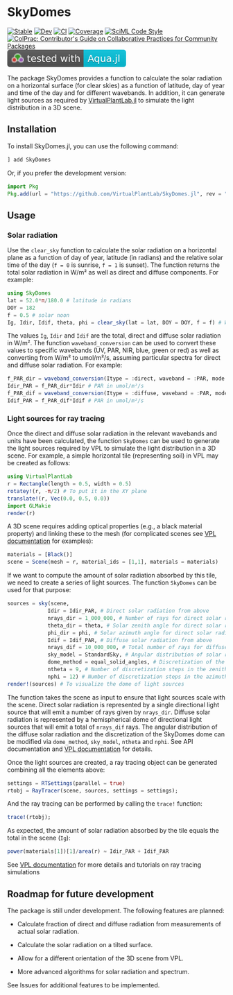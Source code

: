 # SkyDomes

[![Stable](https://img.shields.io/badge/docs-stable-blue.svg)](https://virtualplantlab.com/stable/SkyDomes/API/)
[![Dev](https://img.shields.io/badge/docs-dev-blue.svg)](https://virtualplantlab.com/dev/SkyDomes/API/)
[![CI](https://github.com/VirtualPlantLab/SkyDomes.jl/actions/workflows/CI.yml/badge.svg)](https://github.com/VirtualPlantLab/SkyDomes.jl/actions/workflows/CI.yml)
[![Coverage](https://codecov.io/gh/VirtualPlantLab/SkyDomes.jl/branch/master/graph/badge.svg)](https://codecov.io/gh/VirtualPlantLab/SkyDomes.jl)
[![SciML Code Style](https://img.shields.io/static/v1?label=code%20style&message=SciML&color=9558b2&labelColor=389826)](https://github.com/SciML/SciMLStyle)
[![ColPrac: Contributor's Guide on Collaborative Practices for Community Packages](https://img.shields.io/badge/ColPrac-Contributor's%20Guide-blueviolet)](https://github.com/SciML/ColPrac)
[![Aqua QA](https://raw.githubusercontent.com/JuliaTesting/Aqua.jl/master/badge.svg)](https://github.com/JuliaTesting/Aqua.jl)

The package SkyDomes provides a function to calculate the solar radiation on a
horizontal surface (for clear skies) as a function of latitude, day of year and
time of the day and for different wavebands. In addition, it can generate light
sources as required by [VirtualPlantLab.jl](https://github.com/VirtualPlantLab/VirtualPlantLab.jl) to
simulate the light distribution in a 3D scene.

## Installation

To install SkyDomes.jl, you can use the following command:

```julia
] add SkyDomes
```

Or, if you prefer the development version:

```julia
import Pkg
Pkg.add(url = "https://github.com/VirtualPlantLab/SkyDomes.jl", rev = "master")
```

## Usage


### Solar radiation

Use the `clear_sky` function to calculate the solar radiation on a horizontal
plane as a function of day of year, latitude (in radians) and the relative solar
time of the day (`f = 0` is sunrise, `f = 1` is sunset). The function returns
the total solar radiation in W/m² as well as direct and diffuse components. For
example:

```julia
using SkyDomes
lat = 52.0*π/180.0 # latitude in radians
DOY = 182
f = 0.5 # solar noon
Ig, Idir, Idif, theta, phi = clear_sky(lat = lat, DOY = DOY, f = f) # W/m2
```

The values `Ig`, `Idir` and `Idif` are the total, direct and diffuse solar
radiation in W/m². The function `waveband_conversion` can be used to convert
these values to specific wavebands (UV, PAR, NIR, blue, green or red) as well
as converting from W/m² to umol/m²/s, assuming particular spectra for
direct and diffuse solar radiation. For example:

```julia
f_PAR_dir = waveband_conversion(Itype = :direct, waveband = :PAR, mode = :flux)
Idir_PAR = f_PAR_dir*Idir # PAR in umol/m²/s
f_PAR_dif = waveband_conversion(Itype = :diffuse, waveband = :PAR, mode = :flux)
Idif_PAR = f_PAR_dif*Idif # PAR in umol/m²/s
```

### Light sources for ray tracing

Once the direct and diffuse solar radiation in the relevant wavebands and units
have been calculated, the function `SkyDomes` can be used to generate the light
sources required by VPL to simulate the light distribution in a 3D scene. For
example, a simple horizontal tile (representing soil) in VPL may be created as
follows:

```julia
using VirtualPlantLab
r = Rectangle(length = 0.5, width = 0.5)
rotatey!(r, -π/2) # To put it in the XY plane
translate!(r, Vec(0.0, 0.5, 0.0))
import GLMakie
render(r)
```

A 3D scene requires adding optical properties (e.g., a black material property)
and linking these to the mesh (for complicated scenes see [VPL documentation](http://virtualplantlab.com/)
for examples):

```julia
materials = [Black()]
scene = Scene(mesh = r, material_ids = [1,1], materials = materials)
```

If we want to compute the amount of solar radiation absorbed by this tile, we
need to create a series of light sources. The function `SkyDomes` can be used for
that purpose:

```julia
sources = sky(scene,
             Idir = Idir_PAR, # Direct solar radiation from above
             nrays_dir = 1_000_000, # Number of rays for direct solar radiation
             theta_dir = theta, # Solar zenith angle for direct solar radiation
             phi_dir = phi, # Solar azimuth angle for direct solar radiation
             Idif = Idif_PAR, # Diffuse solar radiation from above
             nrays_dif = 10_000_000, # Total number of rays for diffuse solar radiation
             sky_model = StandardSky, # Angular distribution of solar radiation
             dome_method = equal_solid_angles, # Discretization of the SkyDomes dome
             ntheta = 9, # Number of discretization steps in the zenith angle
             nphi = 12) # Number of discretization steps in the azimuth angle
render!(sources) # To visualize the dome of light sources
```

The function takes the scene as input to ensure that light sources scale with
the scene. Direct solar radiation is represented by a single directional light
source that will emit a number of rays given by `nrays_dir`. Diffuse solar
radiation is represented by a hemispherical dome of directional light sources
that will emit a total of `nrays_dif` rays. The angular distribution of the
diffuse solar radiation and the discretization of the SkyDomes dome can be modified
via `dome_method`, `sky_model`, `ntheta` and `nphi`. See API documentation and
[VPL documentation](http://virtualplantlab.com/) for details.

Once the light sources are created, a ray tracing object can be generated
combining all the elements above:

```julia
settings = RTSettings(parallel = true)
rtobj = RayTracer(scene, sources, settings = settings);
```

And the ray tracing can be performed by calling the `trace!` function:

```julia
trace!(rtobj);
```

As expected, the amount of solar radiation absorbed by the tile equals the
total in the scene (`Ig`):

```julia
power(materials[1])[1]/area(r) ≈ Idir_PAR + Idif_PAR
```

See [VPL documentation](http://virtualplantlab.com/) for more details and
tutorials on ray tracing simulations

## Roadmap for future development

The package is still under development. The following features are planned:

- Calculate fraction of direct and diffuse radiation from measurements of actual
solar radiation.

- Calculate the solar radiation on a tilted surface.

- Allow for a different orientation of the 3D scene from VPL.

- More advanced algorithms for solar radiation and spectrum.

See Issues for additional features to be implemented.
